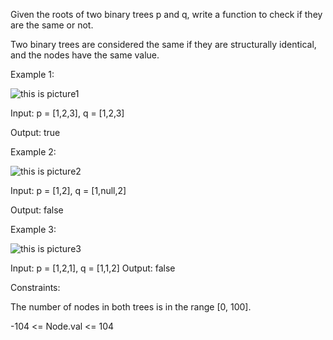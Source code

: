 Given the roots of two binary trees p and q, write a function to check if they are the same or not.

Two binary trees are considered the same if they are structurally identical, and the nodes have the same value.

Example 1:

![this is picture1](https://assets.leetcode.com/uploads/2020/12/20/ex1.jpg)

Input: p = [1,2,3], q = [1,2,3]

Output: true

Example 2:

![this is picture2](https://assets.leetcode.com/uploads/2020/12/20/ex2.jpg)

Input: p = [1,2], q = [1,null,2]

Output: false

Example 3:

![this is picture3](https://assets.leetcode.com/uploads/2020/12/20/ex3.jpg)

Input: p = [1,2,1], q = [1,1,2]
Output: false

Constraints:

The number of nodes in both trees is in the range [0, 100].

-104 <= Node.val <= 104